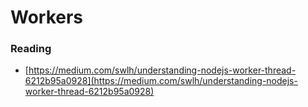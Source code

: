 # Workers

### Reading

* [https://medium.com/swlh/understanding-nodejs-worker-thread-6212b95a0928](https://medium.com/swlh/understanding-nodejs-worker-thread-6212b95a0928)

